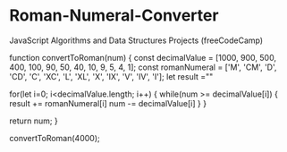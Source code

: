 # Roman-Numeral-Converter
JavaScript Algorithms and Data Structures Projects (freeCodeCamp)

function convertToRoman(num) {
  const decimalValue = [1000, 900, 500, 400, 100, 90, 50, 40, 10, 9, 5, 4, 1];
  const romanNumeral = ['M', 'CM', 'D', 'CD', 'C', 'XC', 'L', 'XL', 'X', 'IX', 'V', 'IV', 'I'];
  let result =""

  for(let i=0; i<decimalValue.length; i++) {
    while(num >= decimalValue[i]) {
      result += romanNumeral[i]
      num -= decimalValue[i]
    }
  }

 return num;
}

convertToRoman(4000);
